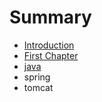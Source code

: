 # Summary

* [Introduction](README.md)
* [First Chapter](chapter1.md)
* [java](/java/SUMMARY.md)
* spring
* tomcat



